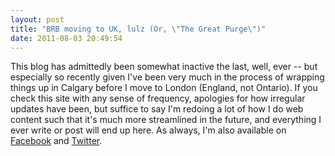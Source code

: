 ```yaml
---
layout: post
title: "BRB moving to UK, lulz (Or, \"The Great Purge\")"
date: 2011-08-03 20:49:54
---
```


This blog has admittedly been somewhat inactive the last, well, ever -- but especially so recently given I've been very much in the process of wrapping things up in Calgary before I move to London (England, not Ontario). If you check this site with any sense of frequency, apologies for how irregular updates have been, but suffice to say I'm redoing a lot of how I do web content such that it's much more streamlined in the future, and everything I ever write or post will end up here. As always, I'm also available on [Facebook](http://facebook.com/aendrew) and [Twitter](http://twitter.com/aendrew).